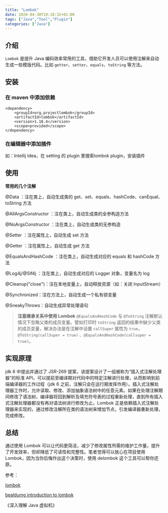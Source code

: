 ```yaml
---
title: "Lombok"
date: 2020-04-30T19:10:32+01:00
tags: ["Java","Tool","Plugin"]
categories: ["Java"]
---
```


## 介绍
`Lombok` 是提升 Java 编码效率常用的工具，借助它开发人员可以使用注解来自动生成一些模版代码。比如 `getter`、`setter`、`equals`、`toString` 等方法。

## 安装

### 在 maven 中添加依赖
```
<dependency>
    <groupId>org.projectlombok</groupId>
    <artifactId>lombok</artifactId>
    <version>1.18.4</version>
    <scope>provided</scope>
</dependency>
```

### 在编辑器中添加插件

如：Intellij Idea，在 setting 的 plugin 里搜索lombok plugin，安装插件

## 使用

**常用的几个注解**

@Data ：注在类上，自动生成类的 get、set、equals、hashCode、canEqual、toString 方法

@AllArgsConstructor ：注在类上，自动生成类的全参构造方法

@NoArgsConstructor ：注在类上，自动生成类的无参构造

@Setter ：注在属性上，自动生成 set 方法

@Getter ：注在属性上，自动生成 get 方法

@EqualsAndHashCode ：注在类上，自动生成对应的 equals 和 hashCode 方法

@Log4j/@Slf4j ：注在类上，自动生成对应的 Logger 对象，变量名为 log

@Cleanup("close")：注在本地变量上，自动释放资源（如：关闭 InputStream）

@Synchronized：注在方法上，自动生成一个私有锁变量

@SneakyThrows：自动生成异常处理语句

> **注意继承关系中使用 Lombok** `@EqualsAndHashCode` 与 `@ToString` 注解默认情况下忽略父类的成员变量。譬如打印时 `toString` 返回的结果中缺少父类的成员变量，解决办法是在注解中设置 `callSuper` 属性为 `true`， `@ToString(callSuper = true)` 、`@EqualsAndHashCode(callsuper = true)`。

## 实现原理
jdk 6 中提出并通过了 JSR-269 提案，该提案设计了一组被称为“插入式注解处理器”的标准 API，可以提前至编译期对代码中的特定注解进行处理，从而影响到前端编译器的工作过程（jdk 6 之前，注解只会在运行期发挥作用）。插入式注解处理器工作时，允许读取、修改、添加抽象语法树中的任意元素。如果在处理注解期间修改了语法树，编译器将回到解析及填充符号表的过程重新处理，直到所有插入式注解处理器都没有再对语法树进行修改为止。Lombok 正是依赖插入式注解处理器来实现的，通过修改注解所在类的语法树来增加节点，引发编译器重新处理，完成修改。

## 总结

通过使用 Lombok 可以让代码更简洁，减少了修改属性所需的维护工作量，提升了开发效率，但却降低了可读性和完整性。笔者觉得可以放心在项目使用 Lombok，因为当你后悔作出这个决策时，使用 delombok 这个工具可以帮你还原。

参考：

[lombok](https://projectlombok.org)

[bealdumg introduction to lombok](https://www.baeldung.com/intro-to-project-lombok)

《深入理解 Java 虚拟机》